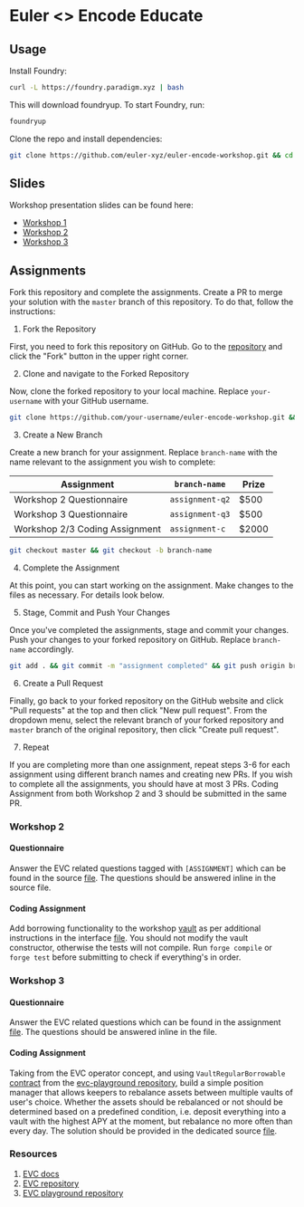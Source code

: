 # Euler <> Encode Educate

## Usage

Install Foundry:

```sh
curl -L https://foundry.paradigm.xyz | bash
```

This will download foundryup. To start Foundry, run:

```sh
foundryup
```

Clone the repo and install dependencies:

```sh
git clone https://github.com/euler-xyz/euler-encode-workshop.git && cd euler-encode-workshop && forge install && forge update
```

## Slides

Workshop presentation slides can be found here:

* [Workshop 1](https://docs.google.com/presentation/d/1nQfDXEJFMHLgT8JYrPZxzeVS3b5mPBwLhJOuTntjzyo/edit?usp=sharing)
* [Workshop 2](https://docs.google.com/presentation/d/1cYceiIXRDbtpzzimj0QuOh4wY53ZfSjKYaugQz_cql0/edit?usp=sharing)
* [Workshop 3]()

## Assignments

Fork this repository and complete the assignments. Create a PR to merge your solution with the `master` branch of this repository. To do that, follow the instructions:

1. Fork the Repository

First, you need to fork this repository on GitHub. Go to the [repository](https://github.com/euler-xyz/euler-encode-workshop.git) and click the "Fork" button in the upper right corner.

2. Clone and navigate to the Forked Repository

Now, clone the forked repository to your local machine. Replace `your-username` with your GitHub username.

```sh
git clone https://github.com/your-username/euler-encode-workshop.git && cd euler-encode-workshop && forge install && forge update
```

3. Create a New Branch

Create a new branch for your assignment. Replace `branch-name` with the name relevant to the assignment you wish to complete:

|Assignment|`branch-name`|Prize|
|---|---|---|
|Workshop 2 Questionnaire|`assignment-q2`|$500|
|Workshop 3 Questionnaire|`assignment-q3`|$500|
|Workshop 2/3 Coding Assignment|`assignment-c`|$2000|

```sh
git checkout master && git checkout -b branch-name
```

4. Complete the Assignment

At this point, you can start working on the assignment. Make changes to the files as necessary. For details look below.

5. Stage, Commit and Push Your Changes

Once you've completed the assignments, stage and commit your changes. Push your changes to your forked repository on GitHub. Replace `branch-name` accordingly.

```sh
git add . && git commit -m "assignment completed" && git push origin branch-name
```

6. Create a Pull Request

Finally, go back to your forked repository on the GitHub website and click "Pull requests" at the top and then click "New pull request". From the dropdown menu, select the relevant branch of your forked repository and `master` branch of the original repository, then click "Create pull request".

7. Repeat

If you are completing more than one assignment, repeat steps 3-6 for each assignment using different branch names and creating new PRs. If you wish to complete all the assignments, you should have at most 3 PRs. Coding Assignment from both Workshop 2 and 3 should be submitted in the same PR.

### Workshop 2

#### Questionnaire
Answer the EVC related questions tagged with `[ASSIGNMENT]` which can be found in the source [file](./src/workshop_2/WorkshopVault.sol). The questions should be answered inline in the source file.

#### Coding Assignment
Add borrowing functionality to the workshop [vault](./src/workshop_2/WorkshopVault.sol) as per additional instructions in the interface [file](./src/workshop_2/IWorkshopVault.sol). You should not modify the vault constructor, otherwise the tests will not compile. Run `forge compile` or `forge test` before submitting to check if everything's in order.

### Workshop 3

#### Questionnaire
Answer the EVC related questions which can be found in the assignment [file](./src/workshop_3/questionnaire.md). The questions should be answered inline in the file.

#### Coding Assignment
Taking from the EVC operator concept, and using `VaultRegularBorrowable` [contract](https://github.com/euler-xyz/evc-playground/blob/master/src/vaults/VaultRegularBorrowable.sol) from the [evc-playground repository](https://github.com/euler-xyz/evc-playground), build a simple position manager that allows keepers to rebalance assets between multiple vaults of user's choice. Whether the assets should be rebalanced or not should be determined based on a predefined condition, i.e. deposit everything into a vault with the highest APY at the moment, but rebalance no more often than every day. The solution should be provided in the dedicated source [file](./src/workshop_3/PositionManager.sol).

### Resources

1. [EVC docs](https://www.evc.wtf)
1. [EVC repository](https://github.com/euler-xyz/ethereum-vault-connector)
1. [EVC playground repository](https://github.com/euler-xyz/evc-playground)